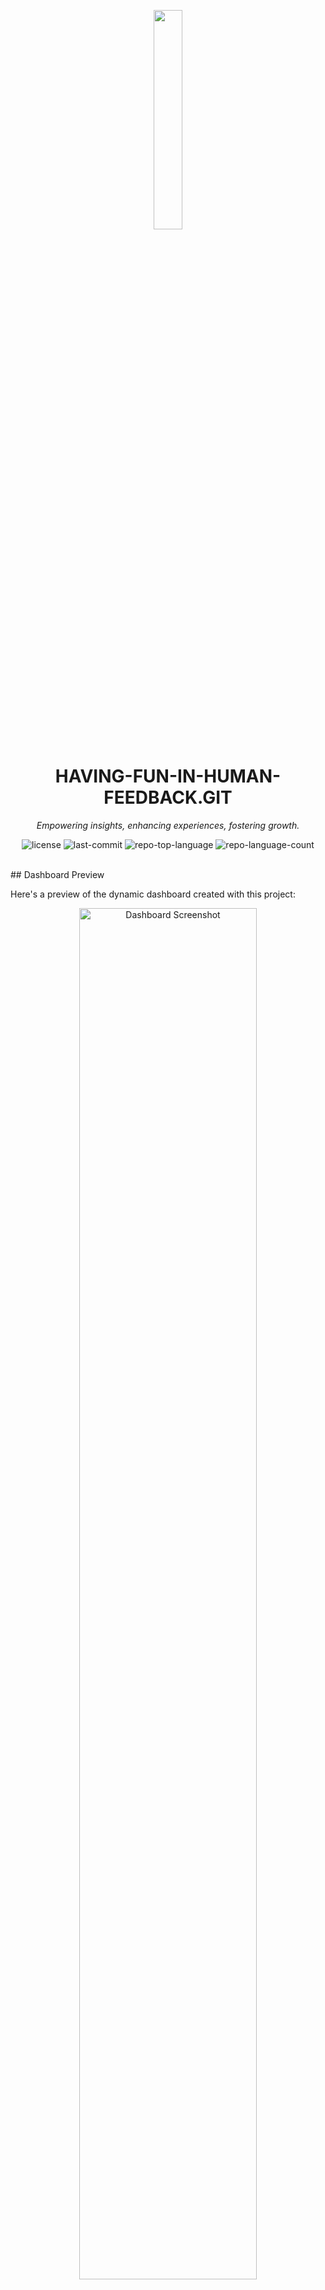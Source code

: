 <p align="center">
    <img src="https://raw.githubusercontent.com/PKief/vscode-material-icon-theme/ec559a9f6bfd399b82bb44393651661b08aaf7ba/icons/folder-markdown-open.svg" align="center" width="30%">
</p>
<p align="center"><h1 align="center">HAVING-FUN-IN-HUMAN-FEEDBACK.GIT</h1></p>
<p align="center">
	<em>Empowering insights, enhancing experiences, fostering growth.</em>
</p>
<p align="center">
	<img src="https://img.shields.io/github/license/Jeff-67/Having-Fun-in-Human-Feedback.git?style=default&logo=opensourceinitiative&logoColor=white&color=0080ff" alt="license">
	<img src="https://img.shields.io/github/last-commit/Jeff-67/Having-Fun-in-Human-Feedback.git?style=default&logo=git&logoColor=white&color=0080ff" alt="last-commit">
	<img src="https://img.shields.io/github/languages/top/Jeff-67/Having-Fun-in-Human-Feedback.git?style=default&color=0080ff" alt="repo-top-language">
	<img src="https://img.shields.io/github/languages/count/Jeff-67/Having-Fun-in-Human-Feedback.git?style=default&color=0080ff" alt="repo-language-count">
</p>
<p align="center"><!-- default option, no dependency badges. -->
</p>
<p align="center">
	<!-- default option, no dependency badges. -->
</p>
<br>
## Dashboard Preview

Here's a preview of the dynamic dashboard created with this project:

<p align="center">
    <img src="src/images/dashboar.png" alt="Dashboard Screenshot" width="75%">
</p>
##  Table of Contents

- [ Overview](#-overview)
- [ Features](#-features)
- [ Project Structure](#-project-structure)
  - [ Project Index](#-project-index)
- [ Getting Started](#-getting-started)
  - [ Prerequisites](#-prerequisites)
  - [ Installation](#-installation)
  - [ Usage](#-usage)
  - [ Testing](#-testing)
- [ Project Roadmap](#-project-roadmap)
- [ Contributing](#-contributing)
- [ License](#-license)
- [ Acknowledgments](#-acknowledgments)

---

##  Overview

"Having-Fun-in-Human-Feedback.git is a dynamic project enhancing user experience through real-time insights and interactive data visualization. It streamlines database management, improves dashboard aesthetics, and empowers decision-making with metrics like passing rate. Ideal for developers seeking seamless integration and engaging interfaces for data-driven applications."

---

##  Features

|      | Feature         | Summary       |
| :--- | :---:           | :---          |
| ⚙️  | **Architecture**  | <ul><li>Facilitates project dependencies and metadata management using Poetry in the codebase architecture.</li></ul> |
| 🔩 | **Code Quality**  | <ul><li>Improves data visualization and interaction in the LLM application dashboard by dynamically fetching and displaying PostgreSQL data.</li><li>Establishes database connections, retrieves and updates data based on user interactions, and calculates metrics like passing rate.</li><li>Enhances user experience and provides real-time insights for decision-making.</li></ul> |
| 📄 | **Documentation** | <ul><li>Primary language is Python with additional files in toml, py, txt, and css.</li><li>Enhances dashboard aesthetics and functionality by incorporating essential libraries for data visualization and manipulation.</li><li>Improves user experience through seamless integration of FontAwesome icons, interactive Shiny elements, and advanced plotting capabilities with Seaborn and Pandas.</li></ul> |
| 🔌 | **Integrations**  | <ul><li>Enhances dashboard aesthetics and functionality by incorporating essential libraries for data visualization and manipulation.</li><li>Improves user experience through seamless integration of FontAwesome icons, interactive Shiny elements, and advanced plotting capabilities with Seaborn and Pandas.</li></ul> |
| 🧩 | **Modularity**    | <ul><li>Define global styling variables for the dashboard interface, ensuring consistent design elements throughout the project.</li><li>Reads penguin data from a CSV file for the dashboard.</li><li>Generates a dynamic dashboard displaying Penguin data with interactive filter controls and visualizations.</li></ul> |
| 🧪 | **Testing**       | <ul><li>Using `pip`, run pytest for testing.</li></ul> |
| ⚡️  | **Performance**   | <ul><li>Fact 1</li><li>Fact 2</li><li>Fact 3</li></ul> |
| 🛡️ | **Security**      | <ul><li>Fact 1</li><li>Fact 2</li><li>Fact 3</li></ul> |
| 📦 | **Dependencies**  | <ul><li>Dependencies include pip, requirements.txt, pyproject.toml, python, css, seaborn, python-dotenv, pandas, shiny, faicons, jinja2, psycopg2.</li></ul> |

---

##  Project Structure

```sh
└── Having-Fun-in-Human-Feedback.git/
    ├── LICENSE
    ├── README.md
    ├── dashboard
    │   ├── app.py
    │   ├── penguins.csv
    │   ├── requirements.txt
    │   ├── shared.py
    │   └── styles.css
    ├── pyproject.toml
    └── test.py
```


###  Project Index
<details open>
	<summary><b><code>HAVING-FUN-IN-HUMAN-FEEDBACK.GIT/</code></b></summary>
	<details> <!-- __root__ Submodule -->
		<summary><b>__root__</b></summary>
		<blockquote>
			<table>
			<tr>
				<td><b><a href='https://github.com/Jeff-67/Having-Fun-in-Human-Feedback.git/blob/master/pyproject.toml'>pyproject.toml</a></b></td>
				<td>Facilitates project dependencies and metadata management using Poetry in the codebase architecture.</td>
			</tr>
			<tr>
				<td><b><a href='https://github.com/Jeff-67/Having-Fun-in-Human-Feedback.git/blob/master/test.py'>test.py</a></b></td>
				<td>- Improve data visualization and interaction in the LLM application dashboard by dynamically fetching and displaying PostgreSQL data<br>- The code establishes database connections, retrieves and updates data based on user interactions, and calculates metrics like passing rate<br>- This enhances the user experience and provides real-time insights for decision-making.</td>
			</tr>
			</table>
		</blockquote>
	</details>
	<details> <!-- dashboard Submodule -->
		<summary><b>dashboard</b></summary>
		<blockquote>
			<table>
			<tr>
				<td><b><a href='https://github.com/Jeff-67/Having-Fun-in-Human-Feedback.git/blob/master/dashboard/requirements.txt'>requirements.txt</a></b></td>
				<td>- Enhances dashboard aesthetics and functionality by incorporating essential libraries for data visualization and manipulation<br>- Improves user experience through seamless integration of FontAwesome icons, interactive Shiny elements, and advanced plotting capabilities with Seaborn and Pandas.</td>
			</tr>
			<tr>
				<td><b><a href='https://github.com/Jeff-67/Having-Fun-in-Human-Feedback.git/blob/master/dashboard/styles.css'>styles.css</a></b></td>
				<td>Define global styling variables for the dashboard interface, ensuring consistent design elements throughout the project.</td>
			</tr>
			<tr>
				<td><b><a href='https://github.com/Jeff-67/Having-Fun-in-Human-Feedback.git/blob/master/dashboard/shared.py'>shared.py</a></b></td>
				<td>Reads penguin data from a CSV file for the dashboard.</td>
			</tr>
			<tr>
				<td><b><a href='https://github.com/Jeff-67/Having-Fun-in-Human-Feedback.git/blob/master/dashboard/app.py'>app.py</a></b></td>
				<td>- Generates a dynamic dashboard displaying Penguin data with interactive filter controls and visualizations<br>- Calculates statistics like penguin count, average bill length, and depth<br>- Allows user interaction to mark penguins as 'pass' or 'fail' and saves changes to a CSV file.</td>
			</tr>
			</table>
		</blockquote>
	</details>
</details>

---
##  Getting Started

###  Prerequisites

Before getting started with Having-Fun-in-Human-Feedback.git, ensure your runtime environment meets the following requirements:

- **Programming Language:** Python
- **Package Manager:** Pip


###  Installation

Install Having-Fun-in-Human-Feedback.git using one of the following methods:

**Build from source:**

1. Clone the Having-Fun-in-Human-Feedback.git repository:
```sh
❯ git clone https://github.com/Jeff-67/Having-Fun-in-Human-Feedback.git
```

2. Navigate to the project directory:
```sh
❯ cd Having-Fun-in-Human-Feedback.git
```

3. Install the project dependencies:


**Using `pip`** &nbsp; [<img align="center" src="https://img.shields.io/badge/Pip-3776AB.svg?style={badge_style}&logo=pypi&logoColor=white" />](https://pypi.org/project/pip/)

```sh
❯ pip install -r dashboard/requirements.txt
```




###  Usage
Run Having-Fun-in-Human-Feedback.git using the following command:
**Using `pip`** &nbsp; [<img align="center" src="https://img.shields.io/badge/Pip-3776AB.svg?style={badge_style}&logo=pypi&logoColor=white" />](https://pypi.org/project/pip/)

```sh
❯ python {entrypoint}
```


###  Testing
Run the test suite using the following command:
**Using `pip`** &nbsp; [<img align="center" src="https://img.shields.io/badge/Pip-3776AB.svg?style={badge_style}&logo=pypi&logoColor=white" />](https://pypi.org/project/pip/)

```sh
❯ pytest
```


---
##  Project Roadmap

- [X] **`Task 1`**: <strike>Implement feature one.</strike>
- [ ] **`Task 2`**: Implement feature two.
- [ ] **`Task 3`**: Implement feature three.

---

##  Contributing

- **💬 [Join the Discussions](https://github.com/Jeff-67/Having-Fun-in-Human-Feedback.git/discussions)**: Share your insights, provide feedback, or ask questions.
- **🐛 [Report Issues](https://github.com/Jeff-67/Having-Fun-in-Human-Feedback.git/issues)**: Submit bugs found or log feature requests for the `Having-Fun-in-Human-Feedback.git` project.
- **💡 [Submit Pull Requests](https://github.com/Jeff-67/Having-Fun-in-Human-Feedback.git/blob/main/CONTRIBUTING.md)**: Review open PRs, and submit your own PRs.

<details closed>
<summary>Contributing Guidelines</summary>

1. **Fork the Repository**: Start by forking the project repository to your github account.
2. **Clone Locally**: Clone the forked repository to your local machine using a git client.
   ```sh
   git clone https://github.com/Jeff-67/Having-Fun-in-Human-Feedback.git
   ```
3. **Create a New Branch**: Always work on a new branch, giving it a descriptive name.
   ```sh
   git checkout -b new-feature-x
   ```
4. **Make Your Changes**: Develop and test your changes locally.
5. **Commit Your Changes**: Commit with a clear message describing your updates.
   ```sh
   git commit -m 'Implemented new feature x.'
   ```
6. **Push to github**: Push the changes to your forked repository.
   ```sh
   git push origin new-feature-x
   ```
7. **Submit a Pull Request**: Create a PR against the original project repository. Clearly describe the changes and their motivations.
8. **Review**: Once your PR is reviewed and approved, it will be merged into the main branch. Congratulations on your contribution!
</details>

<details closed>
<summary>Contributor Graph</summary>
<br>
<p align="left">
   <a href="https://github.com{/Jeff-67/Having-Fun-in-Human-Feedback.git/}graphs/contributors">
      <img src="https://contrib.rocks/image?repo=Jeff-67/Having-Fun-in-Human-Feedback.git">
   </a>
</p>
</details>

---

##  License

This project is protected under the [SELECT-A-LICENSE](https://choosealicense.com/licenses) License. For more details, refer to the [LICENSE](https://choosealicense.com/licenses/) file.

---

##  Acknowledgments

- List any resources, contributors, inspiration, etc. here.

---
